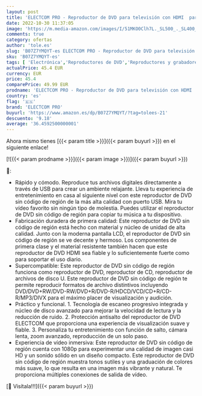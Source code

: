 ```yaml
---
layout: post
title: 'ELECTCOM PRO - Reproductor de DVD para televisión con HDMI  para Smart TV  Reproductor de DVD USB  Black'
date: 2022-10-30 11:37:05
image: 'https://m.media-amazon.com/images/I/51MKO0Clh7L._SL500_._SL400_.jpg'
comments: true
category: ofertas
author: 'tole.es'
slug: 'B07Z7YMQYT-es ELECTCOM PRO - Reproductor de DVD para televisión con HDMI...'
sku: 'B07Z7YMQYT-es'
tags: [ 'Electrónica','Reproductores de DVD','Reproductores y grabadores de DVD','TV, vídeo y home cinema','electcom pro','smart','tv','🇪🇸', ]
actualPrice: 45.4 EUR
currency: EUR
price: 45.4
comparePrice: 49.99 EUR
prodname: 'ELECTCOM PRO - Reproductor de DVD para televisión con HDMI  para Smart TV  Reproductor de DVD USB  Black'
country: 'es'
flag: '🇪🇸'
brand: 'ELECTCOM PRO'
buyurl: 'https://www.amazon.es/dp/B07Z7YMQYT/?tag=tolees-21'
descuento: '9.18'
average: '36.4592500000001'
---
```


Ahora mismo tienes [{{< param title >}}]({{< param buyurl >}}) en el siguiente enlace!

[![{{< param prodname >}}]({{< param image >}})]({{< param buyurl >}})

🔎:

- Rápido y cómodo. Reproduce tus archivos digitales directamente a través de USB para crear un ambiente relajante. Lleva tu experiencia de entretenimiento en casa al siguiente nivel con este reproductor de DVD sin código de región de la más alta calidad con puerto USB. Mira tu vídeo favorito sin ningún tipo de molestia. Puedes utilizar el reproductor de DVD sin código de región para copiar tu música a tu dispositivo.
- Fabricación duradera de primera calidad: Este reproductor de DVD sin código de región está hecho con material y núcleo de unidad de alta calidad. Junto con la moderna pantalla LCD, el reproductor de DVD sin código de región se ve decente y hermoso. Los componentes de primera clase y el material resistente también hacen que este reproductor de DVD HDMI sea fiable y lo suficientemente fuerte como para soportar el uso diario.
- Supercompatible: Este reproductor de DVD sin código de región funciona como reproductor de DVD, reproductor de CD, reproductor de archivos de disco U. Este reproductor de DVD sin código de región te permite reproducir formatos de archivo distintivos incluyendo DVD/DVD+RW/DVD-RW/DVD+R/DVD-R/HDCD/VCD/CD+R/CD-R/MP3/DIVX para el máximo placer de visualización y audición.
- Práctico y funcional. 1. Tecnología de escaneo progresivo integrada y núcleo de disco avanzado para mejorar la velocidad de lectura y la reducción de ruido. 2. Protección antisalto del reproductor de DVD ELECTCOM que proporciona una experiencia de visualización suave y fiable. 3. Personaliza tu entretenimiento con función de salto, cámara lenta, zoom avanzado, reproducción de un solo paso.
- Experiencia de vídeo inmersiva: Este reproductor de DVD sin código de región cuenta con 1080p para experimentar una calidad de imagen casi HD y un sonido sólido en un diseño compacto. Este reproductor de DVD sin código de región muestra tonos sutiles y una graduación de colores más suave, lo que resulta en una imagen más vibrante y natural. Te proporciona múltiples conexiones de salida de vídeo.

[🛒 Visítala!!!]({{< param buyurl >}})
